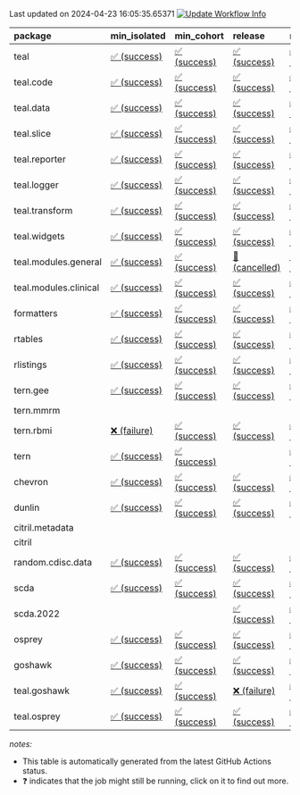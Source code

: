 Last updated on 2024-04-23 16:05:35.65371 [![Update Workflow
Info](https://github.com/averissimo/verdepcheck-status/actions/workflows/update.yaml/badge.svg)](https://github.com/averissimo/verdepcheck-status/actions/workflows/update.yaml)

<table>
<colgroup>
<col style="width: 4%" />
<col style="width: 23%" />
<col style="width: 23%" />
<col style="width: 24%" />
<col style="width: 24%" />
</colgroup>
<thead>
<tr class="header">
<th style="text-align: left;">package</th>
<th style="text-align: left;">min_isolated</th>
<th style="text-align: left;">min_cohort</th>
<th style="text-align: left;">release</th>
<th style="text-align: left;">max</th>
</tr>
</thead>
<tbody>
<tr class="odd">
<td style="text-align: left;">teal</td>
<td
style="text-align: left;"><a href="https://github.com/insightsengineering/teal/actions/runs/8769910731/job/24065899241">✅
(success)</a></td>
<td
style="text-align: left;"><a href="https://github.com/insightsengineering/teal/actions/runs/8769910731/job/24065899425">✅
(success)</a></td>
<td
style="text-align: left;"><a href="https://github.com/insightsengineering/teal/actions/runs/8769910731/job/24065899337">✅
(success)</a></td>
<td
style="text-align: left;"><a href="https://github.com/insightsengineering/teal/actions/runs/8769910731/job/24065899169">✅
(success)</a></td>
</tr>
<tr class="even">
<td style="text-align: left;">teal.code</td>
<td
style="text-align: left;"><a href="https://github.com/insightsengineering/teal.code/actions/runs/8769911849/job/24065901360">✅
(success)</a></td>
<td
style="text-align: left;"><a href="https://github.com/insightsengineering/teal.code/actions/runs/8769911849/job/24065901302">✅
(success)</a></td>
<td
style="text-align: left;"><a href="https://github.com/insightsengineering/teal.code/actions/runs/8769911849/job/24065901423">✅
(success)</a></td>
<td
style="text-align: left;"><a href="https://github.com/insightsengineering/teal.code/actions/runs/8769911849/job/24065901271">✅
(success)</a></td>
</tr>
<tr class="odd">
<td style="text-align: left;">teal.data</td>
<td
style="text-align: left;"><a href="https://github.com/insightsengineering/teal.data/actions/runs/8769913433/job/24065904647">✅
(success)</a></td>
<td
style="text-align: left;"><a href="https://github.com/insightsengineering/teal.data/actions/runs/8769913433/job/24065904451">✅
(success)</a></td>
<td
style="text-align: left;"><a href="https://github.com/insightsengineering/teal.data/actions/runs/8769913433/job/24065904730">✅
(success)</a></td>
<td
style="text-align: left;"><a href="https://github.com/insightsengineering/teal.data/actions/runs/8769913433/job/24065904584">✅
(success)</a></td>
</tr>
<tr class="even">
<td style="text-align: left;">teal.slice</td>
<td
style="text-align: left;"><a href="https://github.com/insightsengineering/teal.slice/actions/runs/8769918611/job/24065915749">✅
(success)</a></td>
<td
style="text-align: left;"><a href="https://github.com/insightsengineering/teal.slice/actions/runs/8769918611/job/24065915701">✅
(success)</a></td>
<td
style="text-align: left;"><a href="https://github.com/insightsengineering/teal.slice/actions/runs/8769918611/job/24065915807">✅
(success)</a></td>
<td
style="text-align: left;"><a href="https://github.com/insightsengineering/teal.slice/actions/runs/8769918611/job/24065915651">✅
(success)</a></td>
</tr>
<tr class="odd">
<td style="text-align: left;">teal.reporter</td>
<td
style="text-align: left;"><a href="https://github.com/insightsengineering/teal.reporter/actions/runs/8769915175/job/24065908681">✅
(success)</a></td>
<td
style="text-align: left;"><a href="https://github.com/insightsengineering/teal.reporter/actions/runs/8769915175/job/24065908557">✅
(success)</a></td>
<td
style="text-align: left;"><a href="https://github.com/insightsengineering/teal.reporter/actions/runs/8769915175/job/24065908754">✅
(success)</a></td>
<td
style="text-align: left;"><a href="https://github.com/insightsengineering/teal.reporter/actions/runs/8769915175/job/24065908470">✅
(success)</a></td>
</tr>
<tr class="even">
<td style="text-align: left;">teal.logger</td>
<td
style="text-align: left;"><a href="https://github.com/insightsengineering/teal.logger/actions/runs/8769911914/job/24065901600">✅
(success)</a></td>
<td
style="text-align: left;"><a href="https://github.com/insightsengineering/teal.logger/actions/runs/8769911914/job/24065901524">✅
(success)</a></td>
<td
style="text-align: left;"><a href="https://github.com/insightsengineering/teal.logger/actions/runs/8769911914/job/24065901653">✅
(success)</a></td>
<td
style="text-align: left;"><a href="https://github.com/insightsengineering/teal.logger/actions/runs/8769911914/job/24065901479">✅
(success)</a></td>
</tr>
<tr class="odd">
<td style="text-align: left;">teal.transform</td>
<td
style="text-align: left;"><a href="https://github.com/insightsengineering/teal.transform/actions/runs/8769916257/job/24065910614">✅
(success)</a></td>
<td
style="text-align: left;"><a href="https://github.com/insightsengineering/teal.transform/actions/runs/8769916257/job/24065910522">✅
(success)</a></td>
<td
style="text-align: left;"><a href="https://github.com/insightsengineering/teal.transform/actions/runs/8769916257/job/24065910658">✅
(success)</a></td>
<td
style="text-align: left;"><a href="https://github.com/insightsengineering/teal.transform/actions/runs/8769916257/job/24065910576">✅
(success)</a></td>
</tr>
<tr class="even">
<td style="text-align: left;">teal.widgets</td>
<td
style="text-align: left;"><a href="https://github.com/insightsengineering/teal.widgets/actions/runs/8769926730/job/24065932112">✅
(success)</a></td>
<td
style="text-align: left;"><a href="https://github.com/insightsengineering/teal.widgets/actions/runs/8769926730/job/24065932060">✅
(success)</a></td>
<td
style="text-align: left;"><a href="https://github.com/insightsengineering/teal.widgets/actions/runs/8769926730/job/24065932155">✅
(success)</a></td>
<td
style="text-align: left;"><a href="https://github.com/insightsengineering/teal.widgets/actions/runs/8769926730/job/24065932005">✅
(success)</a></td>
</tr>
<tr class="odd">
<td style="text-align: left;">teal.modules.general</td>
<td
style="text-align: left;"><a href="https://github.com/insightsengineering/teal.modules.general/actions/runs/8769911456/job/24148382303">✅
(success)</a></td>
<td
style="text-align: left;"><a href="https://github.com/insightsengineering/teal.modules.general/actions/runs/8769911456/job/24148382072">✅
(success)</a></td>
<td
style="text-align: left;"><a href="https://github.com/insightsengineering/teal.modules.general/actions/runs/8769911456/job/24148382865">🚫
(cancelled)</a></td>
<td
style="text-align: left;"><a href="https://github.com/insightsengineering/teal.modules.general/actions/runs/8769911456/job/24148382535">🚫
(cancelled)</a></td>
</tr>
<tr class="even">
<td style="text-align: left;">teal.modules.clinical</td>
<td
style="text-align: left;"><a href="https://github.com/insightsengineering/teal.modules.clinical/actions/runs/8769922256/job/24065922928">✅
(success)</a></td>
<td
style="text-align: left;"><a href="https://github.com/insightsengineering/teal.modules.clinical/actions/runs/8769922256/job/24065922829">✅
(success)</a></td>
<td
style="text-align: left;"><a href="https://github.com/insightsengineering/teal.modules.clinical/actions/runs/8769922256/job/24065923003">✅
(success)</a></td>
<td
style="text-align: left;"><a href="https://github.com/insightsengineering/teal.modules.clinical/actions/runs/8769922256/job/24065922721">✅
(success)</a></td>
</tr>
<tr class="odd">
<td style="text-align: left;">formatters</td>
<td
style="text-align: left;"><a href="https://github.com/insightsengineering/formatters/actions/runs/8769919416/job/24065917382">✅
(success)</a></td>
<td
style="text-align: left;"><a href="https://github.com/insightsengineering/formatters/actions/runs/8769919416/job/24065917284">✅
(success)</a></td>
<td
style="text-align: left;"><a href="https://github.com/insightsengineering/formatters/actions/runs/8769919416/job/24065917460">✅
(success)</a></td>
<td
style="text-align: left;"><a href="https://github.com/insightsengineering/formatters/actions/runs/8769919416/job/24065917214">✅
(success)</a></td>
</tr>
<tr class="even">
<td style="text-align: left;">rtables</td>
<td
style="text-align: left;"><a href="https://github.com/insightsengineering/rtables/actions/runs/8769910617/job/24065899086">✅
(success)</a></td>
<td
style="text-align: left;"><a href="https://github.com/insightsengineering/rtables/actions/runs/8769910617/job/24065899183">✅
(success)</a></td>
<td
style="text-align: left;"><a href="https://github.com/insightsengineering/rtables/actions/runs/8769910617/job/24065899021">✅
(success)</a></td>
<td
style="text-align: left;"><a href="https://github.com/insightsengineering/rtables/actions/runs/8769910617/job/24065898962">✅
(success)</a></td>
</tr>
<tr class="odd">
<td style="text-align: left;">rlistings</td>
<td
style="text-align: left;"><a href="https://github.com/insightsengineering/rlistings/actions/runs/8769914553/job/24065906985">✅
(success)</a></td>
<td
style="text-align: left;"><a href="https://github.com/insightsengineering/rlistings/actions/runs/8769914553/job/24065907039">✅
(success)</a></td>
<td
style="text-align: left;"><a href="https://github.com/insightsengineering/rlistings/actions/runs/8769914553/job/24065907087">✅
(success)</a></td>
<td
style="text-align: left;"><a href="https://github.com/insightsengineering/rlistings/actions/runs/8769914553/job/24065906920">✅
(success)</a></td>
</tr>
<tr class="even">
<td style="text-align: left;">tern.gee</td>
<td
style="text-align: left;"><a href="https://github.com/insightsengineering/tern.gee/actions/runs/8769921303/job/24065921247">✅
(success)</a></td>
<td
style="text-align: left;"><a href="https://github.com/insightsengineering/tern.gee/actions/runs/8769921303/job/24065921104">✅
(success)</a></td>
<td
style="text-align: left;"><a href="https://github.com/insightsengineering/tern.gee/actions/runs/8769921303/job/24065921322">✅
(success)</a></td>
<td
style="text-align: left;"><a href="https://github.com/insightsengineering/tern.gee/actions/runs/8769921303/job/24065921177">✅
(success)</a></td>
</tr>
<tr class="odd">
<td style="text-align: left;">tern.mmrm</td>
<td style="text-align: left;"></td>
<td style="text-align: left;"></td>
<td style="text-align: left;"></td>
<td style="text-align: left;"></td>
</tr>
<tr class="even">
<td style="text-align: left;">tern.rbmi</td>
<td
style="text-align: left;"><a href="https://github.com/insightsengineering/tern.rbmi/actions/runs/8769919141/job/24065916946">❌
(failure)</a></td>
<td
style="text-align: left;"><a href="https://github.com/insightsengineering/tern.rbmi/actions/runs/8769919141/job/24065916797">✅
(success)</a></td>
<td
style="text-align: left;"><a href="https://github.com/insightsengineering/tern.rbmi/actions/runs/8769919141/job/24065917013">✅
(success)</a></td>
<td
style="text-align: left;"><a href="https://github.com/insightsengineering/tern.rbmi/actions/runs/8769919141/job/24065916873">✅
(success)</a></td>
</tr>
<tr class="odd">
<td style="text-align: left;">tern</td>
<td
style="text-align: left;"><a href="https://github.com/insightsengineering/tern/actions/runs/8769915302/job/24065908702">✅
(success)</a></td>
<td
style="text-align: left;"><a href="https://github.com/insightsengineering/tern/actions/runs/8769915302/job/24065908573">✅
(success)</a></td>
<td style="text-align: left;"></td>
<td
style="text-align: left;"><a href="https://github.com/insightsengineering/tern/actions/runs/8769915302/job/24065908649">✅
(success)</a></td>
</tr>
<tr class="even">
<td style="text-align: left;">chevron</td>
<td
style="text-align: left;"><a href="https://github.com/insightsengineering/chevron/actions/runs/8769926457/job/24065931684">✅
(success)</a></td>
<td
style="text-align: left;"><a href="https://github.com/insightsengineering/chevron/actions/runs/8769926457/job/24065931608">✅
(success)</a></td>
<td
style="text-align: left;"><a href="https://github.com/insightsengineering/chevron/actions/runs/8769926457/job/24065931750">✅
(success)</a></td>
<td
style="text-align: left;"><a href="https://github.com/insightsengineering/chevron/actions/runs/8769926457/job/24065931801">✅
(success)</a></td>
</tr>
<tr class="odd">
<td style="text-align: left;">dunlin</td>
<td
style="text-align: left;"><a href="https://github.com/insightsengineering/dunlin/actions/runs/8769914057/job/24065905721">✅
(success)</a></td>
<td
style="text-align: left;"><a href="https://github.com/insightsengineering/dunlin/actions/runs/8769914057/job/24065905550">✅
(success)</a></td>
<td
style="text-align: left;"><a href="https://github.com/insightsengineering/dunlin/actions/runs/8769914057/job/24065905677">✅
(success)</a></td>
<td
style="text-align: left;"><a href="https://github.com/insightsengineering/dunlin/actions/runs/8769914057/job/24065905611">✅
(success)</a></td>
</tr>
<tr class="even">
<td style="text-align: left;">citril.metadata</td>
<td style="text-align: left;"></td>
<td style="text-align: left;"></td>
<td style="text-align: left;"></td>
<td style="text-align: left;"></td>
</tr>
<tr class="odd">
<td style="text-align: left;">citril</td>
<td style="text-align: left;"></td>
<td style="text-align: left;"></td>
<td style="text-align: left;"></td>
<td style="text-align: left;"></td>
</tr>
<tr class="even">
<td style="text-align: left;">random.cdisc.data</td>
<td
style="text-align: left;"><a href="https://github.com/insightsengineering/random.cdisc.data/actions/runs/6918179803/job/18820148722">✅
(success)</a></td>
<td
style="text-align: left;"><a href="https://github.com/insightsengineering/random.cdisc.data/actions/runs/6918179803/job/18820148682">✅
(success)</a></td>
<td
style="text-align: left;"><a href="https://github.com/insightsengineering/random.cdisc.data/actions/runs/6918179803/job/18820148802">✅
(success)</a></td>
<td
style="text-align: left;"><a href="https://github.com/insightsengineering/random.cdisc.data/actions/runs/6918179803/job/18820148771">✅
(success)</a></td>
</tr>
<tr class="odd">
<td style="text-align: left;">scda</td>
<td
style="text-align: left;"><a href="https://github.com/insightsengineering/scda/actions/runs/8784382790/job/24102497082">✅
(success)</a></td>
<td
style="text-align: left;"><a href="https://github.com/insightsengineering/scda/actions/runs/8784382790/job/24102496312">✅
(success)</a></td>
<td
style="text-align: left;"><a href="https://github.com/insightsengineering/scda/actions/runs/8784382790/job/24102497489">✅
(success)</a></td>
<td
style="text-align: left;"><a href="https://github.com/insightsengineering/scda/actions/runs/8784382790/job/24102496734">✅
(success)</a></td>
</tr>
<tr class="even">
<td style="text-align: left;">scda.2022</td>
<td style="text-align: left;"></td>
<td style="text-align: left;"></td>
<td
style="text-align: left;"><a href="https://github.com/insightsengineering/scda.2022/actions/runs/8769920067/job/24065918211">✅
(success)</a></td>
<td
style="text-align: left;"><a href="https://github.com/insightsengineering/scda.2022/actions/runs/8769920067/job/24065918281">✅
(success)</a></td>
</tr>
<tr class="odd">
<td style="text-align: left;">osprey</td>
<td
style="text-align: left;"><a href="https://github.com/insightsengineering/osprey/actions/runs/8799593583/job/24148953076">✅
(success)</a></td>
<td
style="text-align: left;"><a href="https://github.com/insightsengineering/osprey/actions/runs/8799593583/job/24148952820">✅
(success)</a></td>
<td
style="text-align: left;"><a href="https://github.com/insightsengineering/osprey/actions/runs/8799593583/job/24148953284">✅
(success)</a></td>
<td
style="text-align: left;"><a href="https://github.com/insightsengineering/osprey/actions/runs/8799593583/job/24148952471">✅
(success)</a></td>
</tr>
<tr class="even">
<td style="text-align: left;">goshawk</td>
<td
style="text-align: left;"><a href="https://github.com/insightsengineering/goshawk/actions/runs/8800086648/job/24150520287">✅
(success)</a></td>
<td
style="text-align: left;"><a href="https://github.com/insightsengineering/goshawk/actions/runs/8800086648/job/24150519939">✅
(success)</a></td>
<td
style="text-align: left;"><a href="https://github.com/insightsengineering/goshawk/actions/runs/8800086648/job/24150520651">✅
(success)</a></td>
<td
style="text-align: left;"><a href="https://github.com/insightsengineering/goshawk/actions/runs/8800086648/job/24150520969">✅
(success)</a></td>
</tr>
<tr class="odd">
<td style="text-align: left;">teal.goshawk</td>
<td
style="text-align: left;"><a href="https://github.com/insightsengineering/teal.goshawk/actions/runs/8769918614/job/24065915790">✅
(success)</a></td>
<td
style="text-align: left;"><a href="https://github.com/insightsengineering/teal.goshawk/actions/runs/8769918614/job/24065915698">✅
(success)</a></td>
<td
style="text-align: left;"><a href="https://github.com/insightsengineering/teal.goshawk/actions/runs/8769918614/job/24065915830">❌
(failure)</a></td>
<td
style="text-align: left;"><a href="https://github.com/insightsengineering/teal.goshawk/actions/runs/8769918614/job/24065915746">✅
(success)</a></td>
</tr>
<tr class="even">
<td style="text-align: left;">teal.osprey</td>
<td
style="text-align: left;"><a href="https://github.com/insightsengineering/teal.osprey/actions/runs/8769923331/job/24065925541">✅
(success)</a></td>
<td
style="text-align: left;"><a href="https://github.com/insightsengineering/teal.osprey/actions/runs/8769923331/job/24065925702">✅
(success)</a></td>
<td
style="text-align: left;"><a href="https://github.com/insightsengineering/teal.osprey/actions/runs/8769923331/job/24065925782">✅
(success)</a></td>
<td
style="text-align: left;"><a href="https://github.com/insightsengineering/teal.osprey/actions/runs/8769923331/job/24065925629">✅
(success)</a></td>
</tr>
</tbody>
</table>

*notes:*

-   This table is automatically generated from the latest GitHub Actions
    status.
-   ❓ indicates that the job might still be running, click on it to
    find out more.
